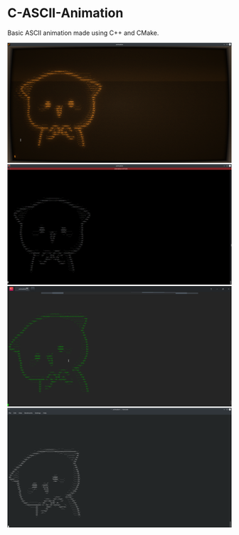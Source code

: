 # C-ASCII-Animation
Basic ASCII animation made using C++ and CMake.

![Screenshot Number 1](https://github.com/MintMellowCat/C-ASCII-Animation/blob/main/Screenshot_20201218_091703.png)
![Screenshot Number 2](https://github.com/MintMellowCat/C-ASCII-Animation/blob/main/Screenshot_20201218_091801.png)
![Screenshot Number 3](https://github.com/MintMellowCat/C-ASCII-Animation/blob/main/Screenshot_20201218_091912.png)
![Screenshot Number 4](https://github.com/MintMellowCat/C-ASCII-Animation/blob/main/Screenshot_20201218_091828.png)
